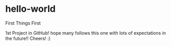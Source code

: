 # hello-world
First Things First

1st Project in GitHub! hope many follows this one with lots of expectations in the future!!
Cheers!
:)
